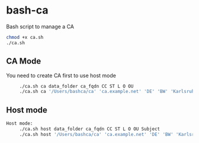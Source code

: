 # bash-ca
Bash script to manage a CA

```sh
chmod +x ca.sh
./ca.sh
```

## CA Mode
You need to create CA first to use host mode
```sh
	 ./ca.sh ca data_folder ca_fqdn CC ST L O OU
	 ./ca.sh ca '/Users/bashca/ca' 'ca.example.net' 'DE' 'BW' 'Karlsruhe' 'example.net' 'ca.example.net'
```

## Host mode
```sh
Host mode:
	 ./ca.sh host data_folder ca_fqdn CC ST L O OU Subject
	 ./ca.sh host '/Users/bashca/ca' 'ca.example.net' 'DE' 'BW' 'Karlsruhe' 'example.net' 'ca.example.net' 'host01.example.net'
```
